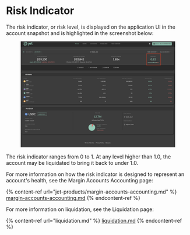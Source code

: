 # Risk Indicator

The risk indicator, or risk level, is displayed on the application UI in the account snapshot and is highlighted in the screenshot below:

<figure><img src="../.gitbook/assets/image (1).png" alt=""><figcaption></figcaption></figure>

The risk indicator ranges from 0 to 1. At any level higher than 1.0, the account may be liquidated to bring it back to under 1.0.&#x20;

For more information on how the risk indicator is designed to represent an account's health, see the Margin Accounts Accounting page:

{% content-ref url="jet-products/margin-accounts-accounting.md" %}
[margin-accounts-accounting.md](jet-products/margin-accounts-accounting.md)
{% endcontent-ref %}

For more information on liquidation, see the Liquidation page:

{% content-ref url="liquidation.md" %}
[liquidation.md](liquidation.md)
{% endcontent-ref %}
